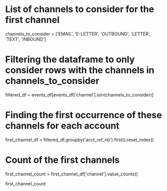 # List of channels to consider for the first channel
channels_to_consider = ['EMAIL', 'E-LETTER', 'OUTBOUND', 'LETTER', 'TEXT', 'INBOUND']

# Filtering the dataframe to only consider rows with the channels in channels_to_consider
filtered_df = events_df[events_df['channel'].isin(channels_to_consider)]

# Finding the first occurrence of these channels for each account
first_channel_df = filtered_df.groupby('acct_ref_nb').first().reset_index()

# Count of the first channels
first_channel_count = first_channel_df['channel'].value_counts()

first_channel_count
